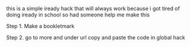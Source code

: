 this is a simple iready hack that will always work because i got tired of doing iready in school so had someone help me make this 



Step 1. Make a bookletmark 





Step 2. go to more and under url copy and paste the code in global hack 
